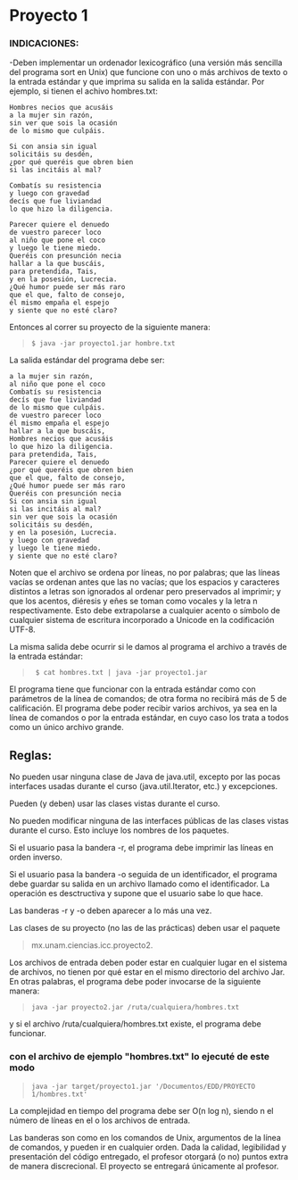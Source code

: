 # Proyecto 1

### INDICACIONES:

-Deben implementar un ordenador lexicográfico (una versión más sencilla del
programa sort en Unix) que funcione con uno o más archivos de texto o la
entrada estándar y que imprima su salida en la salida estándar.
Por ejemplo, si tienen el achivo hombres.txt:

    Hombres necios que acusáis
    a la mujer sin razón,
    sin ver que sois la ocasión
    de lo mismo que culpáis.

    Si con ansia sin igual
    solicitáis su desdén,
    ¿por qué queréis que obren bien
    si las incitáis al mal?

    Combatís su resistencia
    y luego con gravedad
    decís que fue liviandad
    lo que hizo la diligencia.

    Parecer quiere el denuedo
    de vuestro parecer loco
    al niño que pone el coco
    y luego le tiene miedo.
    Queréis con presunción necia
    hallar a la que buscáis,
    para pretendida, Tais,
    y en la posesión, Lucrecia.
    ¿Qué humor puede ser más raro
    que el que, falto de consejo,
    él mismo empaña el espejo
    y siente que no esté claro?

Entonces al correr su proyecto de la siguiente manera:

 > ` $ java -jar proyecto1.jar hombre.txt `

La salida estándar del programa debe ser:

    a la mujer sin razón,
    al niño que pone el coco
    Combatís su resistencia
    decís que fue liviandad
    de lo mismo que culpáis.
    de vuestro parecer loco
    él mismo empaña el espejo
    hallar a la que buscáis,
    Hombres necios que acusáis
    lo que hizo la diligencia.
    para pretendida, Tais,
    Parecer quiere el denuedo
    ¿por qué queréis que obren bien
    que el que, falto de consejo,
    ¿Qué humor puede ser más raro
    Queréis con presunción necia
    Si con ansia sin igual
    si las incitáis al mal?
    sin ver que sois la ocasión
    solicitáis su desdén,
    y en la posesión, Lucrecia.
    y luego con gravedad
    y luego le tiene miedo.
    y siente que no esté claro?

Noten que el archivo se ordena por líneas, no por palabras; que las líneas
vacías se ordenan antes que las no vacías; que los espacios y caracteres
distintos a letras son ignorados al ordenar pero preservados al imprimir; y
que los acentos, diéresis y eñes se toman como vocales y la letra n respectivamente.
Esto debe extrapolarse a cualquier acento o símbolo de cualquier sistema de escritura incorporado a Unicode en la codificación UTF-8.

La misma salida debe ocurrir si le damos
al programa el archivo a través de la entrada estándar:

> ` $ cat hombres.txt | java -jar proyecto1.jar`

El programa tiene que funcionar con la entrada estándar como con
parámetros de la línea de comandos; de otra forma no recibirá más de 5 de
calificación.
El programa debe poder recibir varios archivos, ya sea en la línea de comandos o
por la entrada estándar, en cuyo caso los trata a todos como un único archivo
grande.

## Reglas:

No pueden usar ninguna clase de Java de java.util, excepto por las pocas
interfaces usadas durante el curso (java.util.Iterator, etc.) y excepciones.

Pueden (y deben) usar las clases vistas durante el curso.

No pueden modificar ninguna de las interfaces públicas de las clases vistas
durante el curso. Esto incluye los nombres de los paquetes.

Si el usuario pasa la bandera -r, el programa debe imprimir las líneas en
orden inverso.

Si el usuario pasa la bandera -o seguida de un identificador, el programa
debe guardar su salida en un archivo llamado como el identificador. La
operación es desctructiva y supone que el usuario sabe lo que hace.

Las banderas -r y -o deben aparecer a lo más una vez.

Las clases de su proyecto (no las de las prácticas) deben usar el paquete
> mx.unam.ciencias.icc.proyecto2.

Los archivos de entrada deben poder estar en cualquier lugar en el sistema de
archivos, no tienen por qué estar en el mismo directorio del archivo Jar. En
otras palabras, el programa debe poder invocarse de la siguiente manera:

> `java -jar proyecto2.jar /ruta/cualquiera/hombres.txt`

y si el archivo /ruta/cualquiera/hombres.txt existe, el programa debe
funcionar.

### con el archivo de ejemplo "hombres.txt" lo ejecuté de este modo
> `java -jar target/proyecto1.jar '/Documentos/EDD/PROYECTO 1/hombres.txt'`

La complejidad en tiempo del programa debe ser O(n log n), siendo n el
número de líneas en el o los archivos de entrada.

Las banderas son como en los comandos de Unix, argumentos de la línea de
comandos, y pueden ir en cualquier orden. Dada la calidad, legibilidad y
presentación del código entregado, el profesor otorgará (o no) puntos extra de
manera discrecional.
El proyecto se entregará únicamente al profesor.
